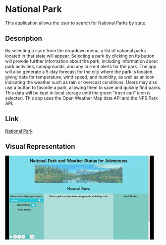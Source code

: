  # National Park
This application allows the user to search for National Parks by state.

## Description
By selecting a state from the dropdown menu, a list of national parks located in that state will appear. Selecting a park by clicking on its button will provide further information about the park, including information about park activities, campgrounds, and any current alerts for the park. The app will also generate a 5-day forecast for the city where the park is located, giving data for temperature, wind speed, and humidity, as well as an icon indicating the weather such as rain or overcast conditions. Users may also use a button to favorite a park, allowing them to save and quickly find parks. This data will be kept in local storage until the green "trash can" icon is selected. This app uses the Open Weather Map data API and the NPS Park API.

## Link
[National Park](https://mimila-85.github.io/National-Park/)

## Visual Representation
![National Park](https://github.com/Mimila-85/National-Park/blob/main/assets/image/nationalParks.gif)